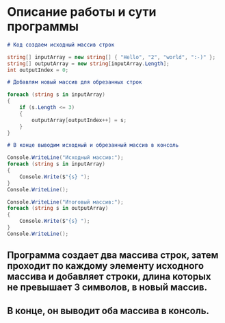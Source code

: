 # Описание работы и сути программы

```markdown
# Код создаем исходный массив строк

```

```csharp
string[] inputArray = new string[] { "Hello", "2", "world", ":-)" };
string[] outputArray = new string[inputArray.Length];
int outputIndex = 0;

```

```markdown
# Добавлям новый массив для обрезанных строк

```

```csharp
foreach (string s in inputArray)
{
    if (s.Length <= 3)
    {
        outputArray[outputIndex++] = s;
    }
}

```

```markdown
# В конце выводим исходный и обрезанный массив в консоль

```

```csharp
Console.WriteLine("Исходный массив:");
foreach (string s in inputArray)
{
    Console.Write($"{s} ");
}
Console.WriteLine();

Console.WriteLine("Итоговый массив:");
foreach (string s in outputArray)
{
    Console.Write($"{s} ");
}
Console.WriteLine();

```

## Программа создает два массива строк, затем проходит по каждому элементу исходного массива и добавляет строки, длина которых не превышает 3 символов, в новый массив. 
## В конце, он выводит оба массива в консоль.